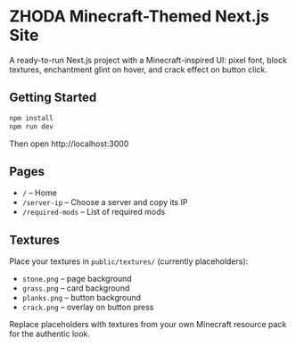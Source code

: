# ZHODA Minecraft-Themed Next.js Site

A ready-to-run Next.js project with a Minecraft-inspired UI: pixel font, block textures, enchantment glint on hover, and crack effect on button click.

## Getting Started

```bash
npm install
npm run dev
```

Then open http://localhost:3000

## Pages
- `/` – Home
- `/server-ip` – Choose a server and copy its IP
- `/required-mods` – List of required mods

## Textures
Place your textures in `public/textures/` (currently placeholders):
- `stone.png` – page background
- `grass.png` – card background
- `planks.png` – button background
- `crack.png` – overlay on button press

Replace placeholders with textures from your own Minecraft resource pack for the authentic look.
